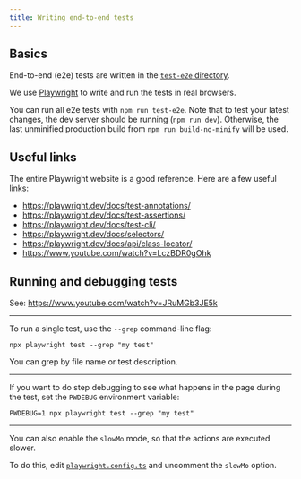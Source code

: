 ```yaml
---
title: Writing end-to-end tests
---
```


## Basics

End-to-end (e2e) tests are written in the [`test-e2e` directory](https://github.com/cheminfo/nmrium/tree/HEAD/test-e2e).

We use [Playwright](https://playwright.dev/docs/intro/) to write and run the tests
in real browsers.

You can run all e2e tests with `npm run test-e2e`.
Note that to test your latest changes, the dev server should be running (`npm run dev`).
Otherwise, the last unminified production build from `npm run build-no-minify` will be used.

## Useful links

The entire Playwright website is a good reference. Here are a few useful links:

- <https://playwright.dev/docs/test-annotations/>
- <https://playwright.dev/docs/test-assertions/>
- <https://playwright.dev/docs/test-cli/>
- <https://playwright.dev/docs/selectors/>
- <https://playwright.dev/docs/api/class-locator/>
- <https://www.youtube.com/watch?v=LczBDR0gOhk>

## Running and debugging tests

See: <https://www.youtube.com/watch?v=JRuMGb3JE5k>

---

To run a single test, use the `--grep` command-line flag:

```console
npx playwright test --grep "my test"
```

You can grep by file name or test description.

---

If you want to do step debugging to see what happens in the page during the test,
set the `PWDEBUG` environment variable:

```console
PWDEBUG=1 npx playwright test --grep "my test"
```

---

You can also enable the `slowMo` mode, so that the actions are executed slower.

To do this, edit [`playwright.config.ts`](https://github.com/cheminfo/nmrium/blob/e01fceebfcc37d725f46d7059409b45ea285490b/playwright.config.ts#L17)
and uncomment the `slowMo` option.
